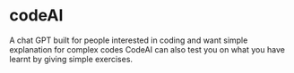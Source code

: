 # codeAI
A chat GPT built for people interested in coding and want simple explanation for complex codes
CodeAI can also test you on what you have learnt by giving simple exercises.

